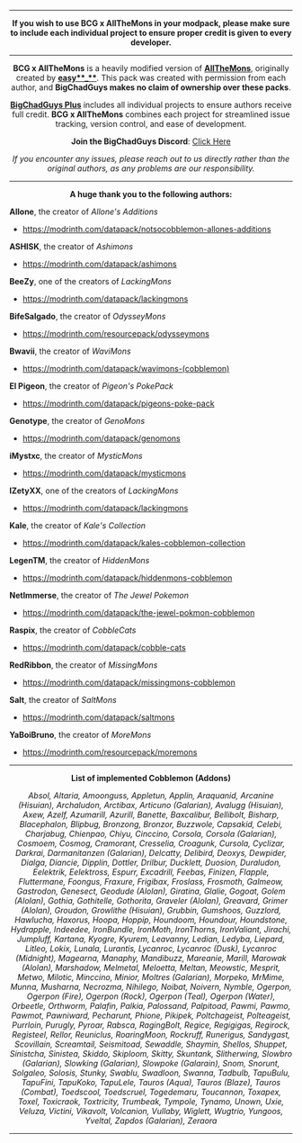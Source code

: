 <div align='center'>

---

**If you wish to use BCG x AllTheMons in your modpack, please make sure to include each individual project to ensure proper credit is given to every developer.**

---

**BCG x AllTheMons** is a heavily modified version of **[AllTheMons](https://modrinth.com/datapack/allthemons)**, originally created by **[easy**\_**](https://modrinth.com/user/easy_____)**. This pack was created with permission from each author, and **BigChadGuys makes no claim of ownership over these packs**.

**[BigChadGuys Plus](https://modrinth.com/modpack/bcg)** includes all individual projects to ensure authors receive full credit. **BCG x AllTheMons** combines each project for streamlined issue tracking, version control, and ease of development.

**Join the BigChadGuys Discord**: [Click Here](https://discord.gg/bigchadguys)

_If you encounter any issues, please reach out to us directly rather than the original authors, as any problems are our responsibility._

---

**A huge thank you to the following authors:**

</div>

**Allone**, the creator of _Allone's Additions_

- https://modrinth.com/datapack/notsocobblemon-allones-additions

**ASHISK**, the creator of _Ashimons_

- https://modrinth.com/datapack/ashimons

**BeeZy**, one of the creators of _LackingMons_

- https://modrinth.com/datapack/lackingmons

**BifeSalgado**, the creator of _OdysseyMons_

- https://modrinth.com/resourcepack/odysseymons

**Bwavii**, the creator of _WaviMons_

- https://modrinth.com/datapack/wavimons-(cobblemon)

**El Pigeon**, the creator of _Pigeon's PokePack_

- https://modrinth.com/datapack/pigeons-poke-pack

**Genotype**, the creator of _GenoMons_

- https://modrinth.com/datapack/genomons

**iMystxc**, the creator of _MysticMons_

- https://modrinth.com/datapack/mysticmons

**IZetyXX**, one of the creators of _LackingMons_

- https://modrinth.com/datapack/lackingmons

**Kale**, the creator of _Kale's Collection_

- https://modrinth.com/datapack/kales-cobblemon-collection

**LegenTM**, the creator of _HiddenMons_

- https://modrinth.com/datapack/hiddenmons-cobblemon

**NetImmerse**, the creator of _The Jewel Pokemon_

- https://modrinth.com/datapack/the-jewel-pokmon-cobblemon

**Raspix**, the creator of _CobbleCats_

- https://modrinth.com/datapack/cobble-cats

**RedRibbon**, the creator of _MissingMons_

- https://modrinth.com/datapack/missingmons-cobblemon

**Salt**, the creator of _SaltMons_

- https://modrinth.com/datapack/saltmons

**YaBoiBruno**, the creator of _MoreMons_

- https://modrinth.com/resourcepack/moremons

---

<div align='center'>

**List of implemented Cobblemon (Addons)**

_Absol, Altaria, Amoonguss, Appletun, Applin, Araquanid, Arcanine (Hisuian), Archaludon, Arctibax, Articuno (Galarian), Avalugg (Hisuian), Axew, Azelf, Azumarill, Azurill, Banette, Baxcalibur, Bellibolt, Bisharp, Blacephalon, Blipbug, Bronzong, Bronzor, Buzzwole, Capsakid, Celebi, Charjabug, Chienpao, Chiyu, Cinccino, Corsola, Corsola (Galarian), Cosmoem, Cosmog, Cramorant, Cresselia, Croagunk, Cursola, Cyclizar, Darkrai, Darmanitanzen (Galarian), Delcatty, Delibird, Deoxys, Dewpider, Dialga, Diancie, Dipplin, Dottler, Drilbur, Ducklett, Duosion, Duraludon, Eelektrik, Eelektross, Espurr, Excadrill, Feebas, Finizen, Flapple, Fluttermane, Foongus, Fraxure, Frigibax, Froslass, Frosmoth, Galmeow, Gastrodon, Genesect, Geodude (Alolan), Giratina, Glalie, Gogoat, Golem (Alolan), Gothia, Gothitelle, Gothorita, Graveler (Alolan), Greavard, Grimer (Alolan), Groudon, Growlithe (Hisuian), Grubbin, Gumshoos, Guzzlord, Hawlucha, Haxorus, Hoopa, Hoppip, Houndoom, Houndour, Houndstone, Hydrapple, Indeedee, IronBundle, IronMoth, IronThorns, IronValiant, Jirachi, Jumpluff, Kartana, Kyogre, Kyurem, Leavanny, Ledian, Ledyba, Liepard, Litleo, Lokix, Lunala, Lurantis, Lycanroc, Lycanroc (Dusk), Lycanroc (Midnight), Magearna, Manaphy, Mandibuzz, Mareanie, Marill, Marowak (Alolan), Marshadow, Melmetal, Meloetta, Meltan, Meowstic, Mesprit, Metwo, Milotic, Minccino, Minior, Moltres (Galarian), Morpeko, MrMime, Munna, Musharna, Necrozma, Nihilego, Noibat, Noivern, Nymble, Ogerpon, Ogerpon (Fire), Ogerpon (Rock), Ogerpon (Teal), Ogerpon (Water), Orbeetle, Orthworm, Palafin, Palkia, Palossand, Palpitoad, Pawmi, Pawmo, Pawmot, Pawniward, Pecharunt, Phione, Pikipek, Poltchageist, Polteageist, Purrloin, Purugly, Pyroar, Rabsca, RagingBolt, Regice, Regigigas, Regirock, Registeel, Rellor, Reuniclus, RoaringMoon, Rockruff, Runerigus, Sandygast, Scovillain, Screamtail, Seismitoad, Sewaddle, Shaymin, Shellos, Shuppet, Sinistcha, Sinistea, Skiddo, Skiploom, Skitty, Skuntank, Slitherwing, Slowbro (Galarian), Slowking (Galarian), Slowpoke (Galarain), Snom, Snorunt, Solgaleo, Solosis, Stunky, Swablu, Swadloon, Swanna, Tadbulb, TapuBulu, TapuFini, TapuKoko, TapuLele, Tauros (Aqua), Tauros (Blaze), Tauros (Combat), Toedscool, Toedscruel, Togedemaru, Toucannon, Toxapex, Toxel, Toxicraok, Toxtricity, Trumbeak, Tympole, Tynamo, Unown, Uxie, Veluza, Victini, Vikavolt, Volcanion, Vullaby, Wiglett, Wugtrio, Yungoos, Yveltal, Zapdos (Galarian), Zeraora_

</div>

---
